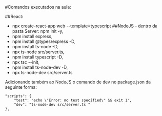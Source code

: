 #Comandos executados na aula:

##React: 
- npx create-react-app web --template=typescript
##NodeJS - dentro da pasta Server: npm init -y, 
- npm install express,
- npm install @types/express -D,
- npm install ts-node -D,
- npx ts-node src/server.ts,
- npm install typescript -D,
- npx tsc --init,
- npm install ts-node-dev -D,
- npx ts-node-dev src/server.ts 

Adicionando também ao NodeJS o comando de dev no package.json da seguinte forma: 

```
"scripts": {
    "test": "echo \"Error: no test specified\" && exit 1",
    "dev": "ts-node-dev src/server.ts "
},
```